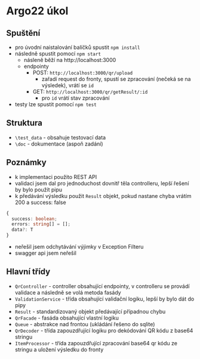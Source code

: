# Argo22 úkol

## Spuštění
- pro úvodní naistalování balíčků spustit `npm install`
- následně spustit pomocí `npm start`
  - násleně běží na http://localhost:3000
  - endpointy
    - POST: `http://localhost:3000/qr/upload`
        - zařadí request do fronty, spustí se zpracování (nečeká se na výsledek), vrátí se `id`
    - GET: `http://localhost:3000/qr/getResult/:id`
        - pro `id` vrátí stav zpracování
- testy lze spustit pomocí `npm test`

## Struktura
- `\test_data` - obsahuje testovací data
- `\doc` - dokumentace (aspoň zadání)

## Poznámky
- k implementaci použito REST API
- validaci jsem dal pro jednoduchost dovnitř těla controlleru, lepší řešení by bylo použít pipu
- k předávání výsledku použit `Result` objekt, pokud nastane chyba vrátím 200 a success: false
```ts
{
  success: boolean;
  errors: string[] = [];
  data?: T
}
```
- neřešil jsem odchytávání výjimky v Exception Filteru
- swagger api jsem neřešil

## Hlavní třídy
- `QrController` - controller obsahující endpointy, v controlleru se provádí validace a následně  se volá metoda fasády
- `ValidationService` - třída obsahující validační logiku, lepší by bylo dát do pipy
- `Result` - standardizovaný objekt předávající případnou chybu
- `QrFacade` - fasáda obsahující vlastní logiku
- `Queue` - abstrakce nad frontou (ukládání řešeno do sqlite)
- `QrDecoder` - třída zapouzdřující logiku pro dekódování QR kódu z base64 stringu
- `ItemProcessor` - třída zapouzdřující zpracování base64 qr kódu ze stringu a uložení výsledku do fronty